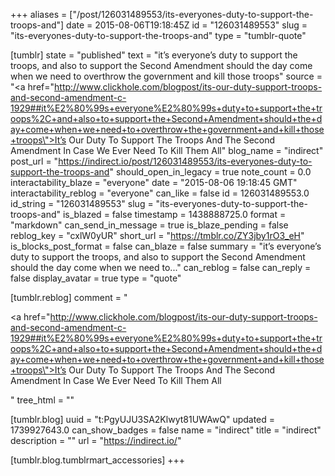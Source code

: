 +++
aliases = ["/post/126031489553/its-everyones-duty-to-support-the-troops-and"]
date = 2015-08-06T19:18:45Z
id = "126031489553"
slug = "its-everyones-duty-to-support-the-troops-and"
type = "tumblr-quote"

[tumblr]
state = "published"
text = "it’s everyone’s duty to support the troops, and also to support the Second Amendment should the day come when we need to overthrow the government and kill those troops"
source = "<a href=\"http://www.clickhole.com/blogpost/its-our-duty-support-troops-and-second-amendment-c-1929##it%E2%80%99s+everyone%E2%80%99s+duty+to+support+the+troops%2C+and+also+to+support+the+Second+Amendment+should+the+day+come+when+we+need+to+overthrow+the+government+and+kill+those+troops\">It’s Our Duty To Support The Troops And The Second Amendment In Case We Ever Need To Kill Them All</a>"
blog_name = "indirect"
post_url = "https://indirect.io/post/126031489553/its-everyones-duty-to-support-the-troops-and"
should_open_in_legacy = true
note_count = 0.0
interactability_blaze = "everyone"
date = "2015-08-06 19:18:45 GMT"
interactability_reblog = "everyone"
can_like = false
id = 126031489553.0
id_string = "126031489553"
slug = "its-everyones-duty-to-support-the-troops-and"
is_blazed = false
timestamp = 1438888725.0
format = "markdown"
can_send_in_message = true
is_blaze_pending = false
reblog_key = "cxlW0yUR"
short_url = "https://tmblr.co/ZY3jby1rO3_eH"
is_blocks_post_format = false
can_blaze = false
summary = "it’s everyone’s duty to support the troops, and also to support the Second Amendment should the day come when we need to..."
can_reblog = false
can_reply = false
display_avatar = true
type = "quote"

[tumblr.reblog]
comment = "<p><a href=\"http://www.clickhole.com/blogpost/its-our-duty-support-troops-and-second-amendment-c-1929##it%E2%80%99s+everyone%E2%80%99s+duty+to+support+the+troops%2C+and+also+to+support+the+Second+Amendment+should+the+day+come+when+we+need+to+overthrow+the+government+and+kill+those+troops\">It’s Our Duty To Support The Troops And The Second Amendment In Case We Ever Need To Kill Them All</a></p>"
tree_html = ""

[tumblr.blog]
uuid = "t:PgyUJU3SA2Klwyt81UWAwQ"
updated = 1739927643.0
can_show_badges = false
name = "indirect"
title = "indirect"
description = ""
url = "https://indirect.io/"

[tumblr.blog.tumblrmart_accessories]
+++
